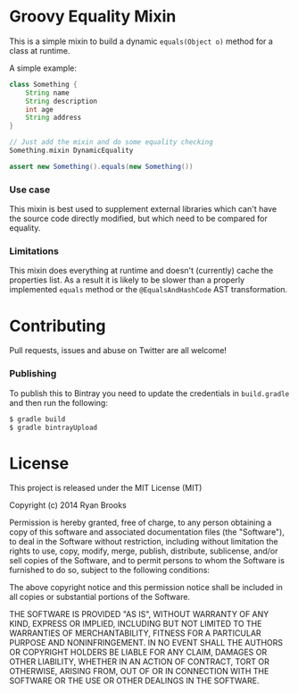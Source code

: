 # Groovy Equality Mixin

This is a simple mixin to build a dynamic `equals(Object o)` method for a class at runtime.

A simple example:
```groovy
class Something {
	String name
	String description
	int age
	String address
}

// Just add the mixin and do some equality checking
Something.mixin DynamicEquality

assert new Something().equals(new Something())
```

### Use case

This mixin is best used to supplement external libraries which can't have the source code directly modified, but which need to be compared for equality.

### Limitations

This mixin does everything at runtime and doesn't (currently) cache the properties list. As a result it is likely to be slower than a properly implemented `equals` method or the `@EqualsAndHashCode` AST transformation.

# Contributing

Pull requests, issues and abuse on Twitter are all welcome!

### Publishing
To publish this to Bintray you need to update the credentials in `build.gradle` and then run the following:

```bash
$ gradle build
$ gradle bintrayUpload
```

# License

This project is released under the MIT License (MIT)

Copyright (c) 2014 Ryan Brooks

Permission is hereby granted, free of charge, to any person obtaining a copy
of this software and associated documentation files (the "Software"), to deal
in the Software without restriction, including without limitation the rights
to use, copy, modify, merge, publish, distribute, sublicense, and/or sell
copies of the Software, and to permit persons to whom the Software is
furnished to do so, subject to the following conditions:

The above copyright notice and this permission notice shall be included in
all copies or substantial portions of the Software.

THE SOFTWARE IS PROVIDED "AS IS", WITHOUT WARRANTY OF ANY KIND, EXPRESS OR
IMPLIED, INCLUDING BUT NOT LIMITED TO THE WARRANTIES OF MERCHANTABILITY,
FITNESS FOR A PARTICULAR PURPOSE AND NONINFRINGEMENT. IN NO EVENT SHALL THE
AUTHORS OR COPYRIGHT HOLDERS BE LIABLE FOR ANY CLAIM, DAMAGES OR OTHER
LIABILITY, WHETHER IN AN ACTION OF CONTRACT, TORT OR OTHERWISE, ARISING FROM,
OUT OF OR IN CONNECTION WITH THE SOFTWARE OR THE USE OR OTHER DEALINGS IN
THE SOFTWARE.
